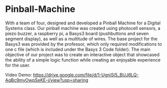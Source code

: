 # Pinball-Machine
With a team of four, designed and developed a Pinball Machine for a Digital Systems class. Our pinball machine was created using photocell sensors, a piezo buzzer, a raspberry pi, a Basys3 board (pushbuttons and seven segment display), as well as a multitude of wires. The base project for the Basys3 was provided by the professor, which only required modifications to one c file (which is included under the Basys 3 Code folder). The main objective of our project was to create an interactive object that showcased the ability of a simple logic function while creating an enjoyable experience for the user. 

Video Demo: https://drive.google.com/file/d/1-UgniSj5_BUJ6LQ-AqBc9myOwpSeKE-j/view?usp=sharing 
